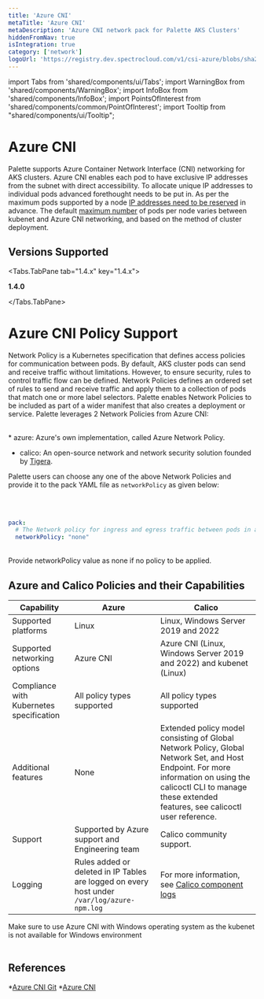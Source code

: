 ```yaml
---
title: 'Azure CNI'
metaTitle: 'Azure CNI'
metaDescription: 'Azure CNI network pack for Palette AKS Clusters'
hiddenFromNav: true
isIntegration: true
category: ['network']
logoUrl: 'https://registry.dev.spectrocloud.com/v1/csi-azure/blobs/sha256:0787b7943741181181823079533cd363884a28aa0651715ea43408bdc77a5c51?type=image/png'
---
```


import Tabs from 'shared/components/ui/Tabs';
import WarningBox from 'shared/components/WarningBox';
import InfoBox from 'shared/components/InfoBox';
import PointsOfInterest from 'shared/components/common/PointOfInterest';
import Tooltip from "shared/components/ui/Tooltip";


# Azure CNI

Palette supports Azure Container Network Interface (CNI) networking for AKS clusters. Azure CNI enables each pod to have exclusive IP addresses from the subnet with direct accessibility. To allocate unique IP addresses to individual pods advanced forethought needs to be put in. As per the maximum pods supported by a node [IP addresses need to be reserved](https://docs.microsoft.com/en-us/azure/aks/configure-azure-cni#plan-ip-addressing-for-your-cluster) in advance. The default [maximum number](https://docs.microsoft.com/en-us/azure/aks/configure-azure-cni#maximum-pods-per-node) of pods per node varies between kubenet and Azure CNI networking, and based on the method of cluster deployment. 


## Versions Supported

<Tabs>

<Tabs.TabPane tab="1.4.x" key="1.4.x">

**1.4.0**

</Tabs.TabPane>

</Tabs>


# Azure CNI Policy Support

Network Policy is a Kubernetes specification that defines access policies for communication between pods. By default, AKS cluster pods can send and receive traffic without limitations. However, to ensure security, rules to control traffic flow can be defined. Network Policies defines an ordered set of rules to send and receive traffic and apply them to a collection of pods that match one or more label selectors. Palette enables Network Policies to be included as part of a wider manifest that also creates a deployment or service. Palette leverages 2 Network Policies from Azure CNI:

<br />
* azure: Azure's own implementation, called Azure Network Policy.


* calico: An open-source network and network security solution founded by [Tigera](https://www.tigera.io/).


Palette users can choose any one of the above Network Policies and provide it to the pack YAML file as `networkPolicy` as given below:

<br />
<br />

```yaml
pack:
  # The Network policy for ingress and egress traffic between pods in a cluster. Supported values are none, azure, calico
  networkPolicy: "none"
```
<br />

 <InfoBox>
 Provide networkPolicy value as none if no policy to be applied.
</InfoBox>


<br />


## Azure and Calico Policies and their Capabilities

|Capability |Azure  |Calico|
|-----------|-------|------|
|Supported platforms|Linux|Linux, Windows Server 2019 and 2022|
|Supported networking options|Azure CNI|Azure CNI (Linux, Windows Server 2019 and 2022) and kubenet (Linux)|
|Compliance with Kubernetes specification|All policy types supported|	All policy types supported|
|Additional features|	None	|Extended policy model consisting of Global Network Policy, Global Network Set, and Host Endpoint. For more information on using the calicoctl CLI to manage these extended features, see calicoctl user reference.|
|Support|Supported by Azure support and Engineering team|Calico community support.|
|Logging|Rules added or deleted in IP Tables are logged on every host under `/var/log/azure-npm.log`|For more information, see [Calico component logs](https://projectcalico.docs.tigera.io/maintenance/troubleshoot/component-logs)

<WarningBox>
Make sure to use Azure CNI with Windows operating system as the 
kubenet is not available for Windows environment
</WarningBox>

<br />
<br />

## References
*[Azure CNI Git](https://github.com/Azure/azure-container-networking/blob/master/docs/cni.md)
*[Azure CNI](https://docs.microsoft.com/en-us/azure/aks/configure-azure-cni)



